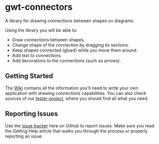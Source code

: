 gwt-connectors
==============

A library for drawing connections between shapes on diagrams.

Using the library you will be able to:

* Draw connections between shapes.
* Change shape of the connection by dragging its sections.
* Keep shapes connected (glued) while you move them around.
* Add text to connections.
* Add decorations to the connections (such as arrows).

Getting Started
---------------
The [Wiki](https://github.com/robertwaszkowski/gwt-connectors/wiki) contains all the information you'll need to write your own application with drawing connections capabilities.
You can also check sources of our [tester-project](tester-project), where you should find all what you need.


Reporting Issues
----------------
Use the [issue tracker](https://github.com/robertwaszkowski/gwt-connectors/issues) here on Github to report issues. Make sure you read the Getting Help article that walks you through the process or properly reporting an issue.
